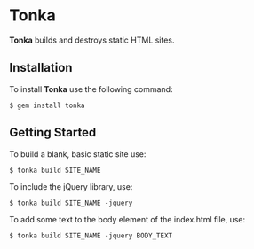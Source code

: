 Tonka
=====
**Tonka** builds and destroys static HTML sites.

Installation
--------

To install **Tonka** use the following command:

```
$ gem install tonka

```


Getting Started
------

To build a blank, basic static site use:

```
$ tonka build SITE_NAME

```

To include the jQuery library, use:

```
$ tonka build SITE_NAME -jquery

```

To add some text to the body element of the index.html file, use:

```
$ tonka build SITE_NAME -jquery BODY_TEXT

```